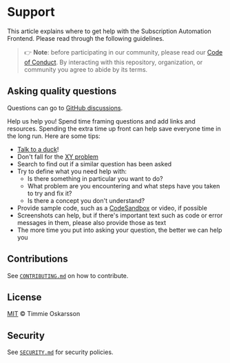 # Support

This article explains where to get help with the Subscription Automation Frontend.
Please read through the following guidelines.

> 👉 **Note**: before participating in our community, please read our
> [Code of Conduct][coc].
> By interacting with this repository, organization, or community you agree to
> abide by its terms.

## Asking quality questions

Questions can go to [GitHub discussions][discussions].

Help us help you!
Spend time framing questions and add links and resources.
Spending the extra time up front can help save everyone time in the long run.
Here are some tips:

* [Talk to a duck][rubberduck]!
* Don't fall for the [XY problem][xy]
* Search to find out if a similar question has been asked
* Try to define what you need help with:
    * Is there something in particular you want to do?
    * What problem are you encountering and what steps have you taken to try
        and fix it?
    * Is there a concept you don't understand?
* Provide sample code, such as a [CodeSandbox][cs] or video, if possible
* Screenshots can help, but if there's important text such as code or error
    messages in them, please also provide those as text
* The more time you put into asking your question, the better we can help you

## Contributions

See [`CONTRIBUTING.md`][contributing] on how to contribute.

## License

[MIT](LICENSE.md) © Timmie Oskarsson

## Security

See [`SECURITY.md`][security] for security policies.

<!-- Definitions -->

[coc]: CODE_OF_CONDUCT.md
[contributing]: CONTRIBUTING.md
[discussions]: https://github.com/timmieoskarsson/subscription-automation/discussions
[security]: SECURITY.md
[rubberduck]: https://rubberduckdebugging.com
[xy]: https://meta.stackexchange.com/questions/66377/what-is-the-xy-problem/66378#66378
[cs]: https://codesandbox.io 